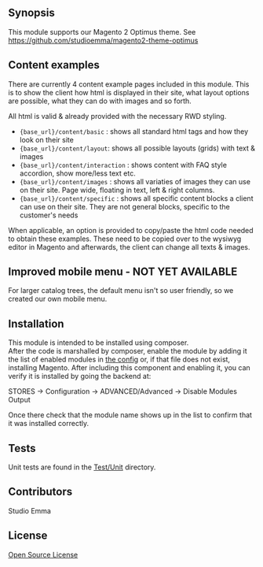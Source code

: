 ## Synopsis

This module supports our Magento 2 Optimus theme. See https://github.com/studioemma/magento2-theme-optimus


## Content examples

There are currently 4 content example pages included in this module. This is to show the client how html is displayed in their site, what layout options are possible, what they can do with images and so forth.

All html is valid & already provided with the necessary RWD styling.

- `{base_url}/content/basic` : shows all standard html tags and how they look on their site
- `{base_url}/content/layout`: shows all possible layouts (grids) with text & images
- `{base_url}/content/interaction` : shows content with FAQ style accordion, show more/less text etc.
- `{base_url}/content/images` : shows all variaties of images they can use on their site. Page wide, floating in text, left & right columns.
- `{base_url}/content/specific` : shows all specific content blocks a client can use on their site. They are not general blocks, specific to the customer's needs

When applicable, an option is provided to copy/paste the html code needed to obtain these examples. These need to be copied over to the wysiwyg editor in Magento and afterwards, the client can change all texts & images.


## Improved mobile menu - NOT YET AVAILABLE

For larger catalog trees, the default menu isn't so user friendly, so we created our own mobile menu.


## Installation

This module is intended to be installed using composer.  
After the code is marshalled by composer, enable the module by adding it the list of enabled modules in [the config](app/etc/config.php) or, if that file does not exist, installing Magento.
After including this component and enabling it, you can verify it is installed by going the backend at:

STORES -> Configuration -> ADVANCED/Advanced ->  Disable Modules Output

Once there check that the module name shows up in the list to confirm that it was installed correctly.

## Tests

Unit tests are found in the [Test/Unit](Test/Unit) directory.

## Contributors

Studio Emma

## License

[Open Source License](LICENSE.txt)
